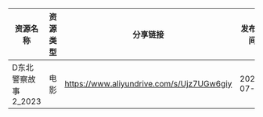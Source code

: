 | 资源名称          | 资源类型 | 分享链接                                      | 发布时间       |
| ------------- | ---- | ----------------------------------------- | ---------- |
| D东北警察故事2_2023 | 电影   | https://www.aliyundrive.com/s/Ujz7UGw6giy | 2023-07-10 |
